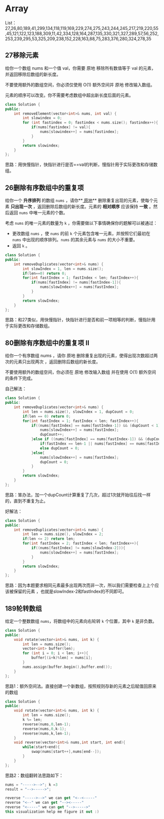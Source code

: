 # Array

List：27,26,80,189,41,299,134,118,119,169,229,274,275,243,244,245,217,219,220,55,45,121,122,123,188,309,11,42,334,128,164,287,135,330,321,327,289,57,56,252,253,239,295,53,325,209,238,152,228,163,88,75,283,376,280,324,278,35



## 27移除元素

给你一个数组 nums 和一个值 val，你需要 原地 移除所有数值等于 val 的元素，并返回移除后数组的新长度。

不要使用额外的数组空间，你必须仅使用 O(1) 额外空间并 原地 修改输入数组。

元素的顺序可以改变。你不需要考虑数组中超出新长度后面的元素。

```c++
class Solution {
public:
    int removeElement(vector<int>& nums, int val) {
        int slowindex = 0;
        for (int fastindex = 0; fastindex < nums.size(); fastindex++){
            if(nums[fastindex] != val){
                nums[slowindex++] = nums[fastindex];
            }
        }
        return slowindex;
    }
};
```

思路：用快慢指针，快指针进行是否==val的判断，慢指针用于实际更改和存储数组。



## 26删除有序数组中的重复项

给你一个 **升序排列** 的数组 `nums` ，请你**[ 原地](http://baike.baidu.com/item/原地算法)** 删除重复出现的元素，使每个元素 **只出现一次** ，返回删除后数组的新长度。元素的 **相对顺序** 应该保持 **一致** 。然后返回 `nums` 中唯一元素的个数。

考虑 `nums` 的唯一元素的数量为 `k` ，你需要做以下事情确保你的题解可以被通过：

- 更改数组 `nums` ，使 `nums` 的前 `k` 个元素包含唯一元素，并按照它们最初在 `nums` 中出现的顺序排列。`nums` 的其余元素与 `nums` 的大小不重要。
- 返回 `k` 。

```c++
class Solution {
public:
    int removeDuplicates(vector<int>& nums) {
        int slowIndex = 1, len = nums.size();
        if(len==0) return 0;
        for(int fastIndex = 1; fastIndex < len; fastIndex++){
            if(nums[fastIndex] != nums[fastIndex-1]){
                nums[slowIndex++] = nums[fastIndex];
            }
        }
        return slowIndex;
    }
};
```

思路：和27类似，用快慢指针，快指针进行是否和前一项相等的判断，慢指针用于实际更改和存储数组。



## 80删除有序数组中的重复项 II

给你一个有序数组 nums ，请你 原地 删除重复出现的元素，使得出现次数超过两次的元素只出现两次 ，返回删除后数组的新长度。

不要使用额外的数组空间，你必须在 原地 修改输入数组 并在使用 O(1) 额外空间的条件下完成。

自己解法：

```c++
class Solution {
public:
    int removeDuplicates(vector<int>& nums) {
        int len = nums.size(), slowIndex = 1, dupCount = 0;
        if(len == 0) return 0;
        for(int fastIndex = 1; fastIndex < len; fastIndex++){
            if((nums[fastIndex] == nums[fastIndex-1]) && (dupCount < 1)){
                nums[slowIndex++] = nums[fastIndex];
                dupCount++;
            }else if ((nums[fastIndex] == nums[fastIndex-1]) && (dupCount >= 1)){
                if(fastIndex == len-1 || nums[fastIndex] == nums[fastIndex+1]) dupCount++;
                else dupCount = 0;
            }else{
                nums[slowIndex++] = nums[fastIndex];
                dupCount = 0;
            }
        }
        return slowIndex;
    }
};
```

思路：笨办法，加一个dupCount计算重复了几次，超过1次就开始往后找一样的，直到不重复为止。

好解法：

```c++
class Solution {
public:
    int removeDuplicates(vector<int>& nums) {
        int len = nums.size(), slowIndex = 2;
        if(len <= 2) return len;
        for(int fastIndex = 2; fastIndex < len; fastIndex++){
            if((nums[fastIndex] != nums[slowIndex-2])){
                nums[slowIndex++] = nums[fastIndex];
            }
        }
        return slowIndex;
    }
};
```

思路：因为本题要求相同元素最多出现两次而非一次，所以我们需要检查上上个应该被保留的元素 ，也就是slowIndex-2和fastIndex的不同即可。



## 189轮转数组

给定一个整数数组 `nums`，将数组中的元素向右轮转 `k` 个位置，其中 `k` 是非负数。

```c++
class Solution {
public:
    void rotate(vector<int>& nums, int k) {
        int len = nums.size();
        vector<int> buffer(len);
        for (int i = 0; i < len; i++){
            buffer[(i+k)%len] = nums[i];
        }
        nums.assign(buffer.begin(),buffer.end());
    }
};
```

思路1：额外空间法。直接创建一个新数组，按照规则存新的元素之后赋值回原来的数组

```c++
class Solution {
public:
    void rotate(vector<int>& nums, int k) {
        int len = nums.size();
        k %= len;
        reverse(nums,0,len-1);
        reverse(nums,0,k-1);
        reverse(nums,k,len-1);
    }
    void reverse(vector<int>& nums,int start, int end){
        while(start<end){
            swap(nums[start++],nums[end--]);
        }
    }
};
```

思路2：数组翻转法思路如下：

```kotlin
nums = "----->-->"; k =3
result = "-->----->";

reverse "----->-->" we can get "<--<-----"
reverse "<--" we can get "--><-----"
reverse "<-----" we can get "-->----->"
this visualization help me figure it out :)
```















